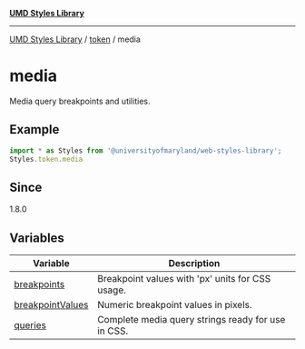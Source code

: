 [**UMD Styles Library**](../../../README.md)

***

[UMD Styles Library](../../../README.md) / [token](../../README.md) / media

# media

Media query breakpoints and utilities.

## Example

```typescript
import * as Styles from '@universityofmaryland/web-styles-library';
Styles.token.media
```

## Since

1.8.0

## Variables

| Variable | Description |
| ------ | ------ |
| [breakpoints](variables/breakpoints.md) | Breakpoint values with 'px' units for CSS usage. |
| [breakpointValues](variables/breakpointValues.md) | Numeric breakpoint values in pixels. |
| [queries](variables/queries.md) | Complete media query strings ready for use in CSS. |
